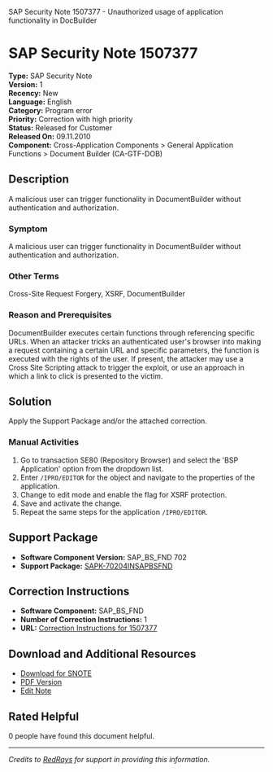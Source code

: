 SAP Security Note 1507377 - Unauthorized usage of application functionality in DocBuilder

# SAP Security Note 1507377

**Type:** SAP Security Note  
**Version:** 1  
**Recency:** New  
**Language:** English  
**Category:** Program error  
**Priority:** Correction with high priority  
**Status:** Released for Customer  
**Released On:** 09.11.2010  
**Component:** Cross-Application Components > General Application Functions > Document Builder (CA-GTF-DOB)

## Description

A malicious user can trigger functionality in DocumentBuilder without authentication and authorization.

### Symptom
A malicious user can trigger functionality in DocumentBuilder without authentication and authorization.

### Other Terms
Cross-Site Request Forgery, XSRF, DocumentBuilder

### Reason and Prerequisites
DocumentBuilder executes certain functions through referencing specific URLs. When an attacker tricks an authenticated user's browser into making a request containing a certain URL and specific parameters, the function is executed with the rights of the user. If present, the attacker may use a Cross Site Scripting attack to trigger the exploit, or use an approach in which a link to click is presented to the victim.

## Solution

Apply the Support Package and/or the attached correction.

### Manual Activities
1. Go to transaction SE80 (Repository Browser) and select the 'BSP Application' option from the dropdown list.
2. Enter `/IPRO/EDITOR` for the object and navigate to the properties of the application.
3. Change to edit mode and enable the flag for XSRF protection.
4. Save and activate the change.
5. Repeat the same steps for the application `/IPRO/EDITOR`.

## Support Package

- **Software Component Version:** SAP_BS_FND 702
- **Support Package:** [SAPK-70204INSAPBSFND](https://me.sap.com/supportpackage/SAPK-70204INSAPBSFND)

## Correction Instructions

- **Software Component:** SAP_BS_FND
- **Number of Correction Instructions:** 1
- **URL:** [Correction Instructions for 1507377](https://me.sap.com/corrins/0001507377/6134)

## Download and Additional Resources

- [Download for SNOTE](https://notesdownloads.sap.com/note/0040000008931162017)
- [PDF Version](https://me.sap.com/sap/support/sfm/notes/print/0001507377?language=en-US&token=A5B3523920B081D2AE961DB0F18F78B8)
- [Edit Note](https://me.sap.com/sap/support/notes/edit/0001507377)

## Rated Helpful

0 people have found this document helpful.

---

*Credits to [RedRays](https://redrays.io) for support in providing this information.*